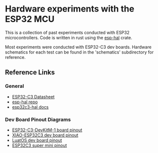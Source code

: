# Hardware experiments with the ESP32 MCU

This is a collection of past experiments conducted with ESP32 microcontrollers.
Code is written in rust using the [esp-hal](https://github.com/esp-rs/esp-hal) crate.

Most experiments were conducted with ESP32-C3 dev boards. Hardware schematics for each
test can be found in the 'schematics' subdirectory for reference.

## Reference Links

### General
 - [ESP32-C3 Datasheet](https://www.espressif.com/sites/default/files/documentation/esp32-c3_datasheet_en.pdf)
 - [esp-hal repo](https://github.com/esp-rs/esp-hal)
 - [esp32c3-hal docs](https://docs.rs/crate/esp32c3-hal/latest)

### Dev Board Pinout Diagrams
 - [ESP32-C3-DevKitM-1 board pinout](https://docs.espressif.com/projects/esp-idf/en/stable/esp32c3/hw-reference/esp32c3/user-guide-devkitm-1.html#pin-layout)
 - [XIAO-ESP32C3 dev board pinout](https://wiki.seeedstudio.com/XIAO_ESP32C3_Getting_Started/#pinout-diagram)
 - [LuatOS dev board pinout](https://wiki.luatos.org/chips/esp32c3/board.html#pin-definition)
 - [ESP32C3 super mini pinout](https://europe1.discourse-cdn.com/arduino/original/4X/8/0/f/80f07e53b7ddd448a8ac00608dd82acb5611a201.jpeg)

